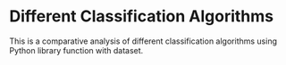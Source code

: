 # Different Classification Algorithms
This is a comparative analysis of different classification algorithms using Python library function with dataset.
